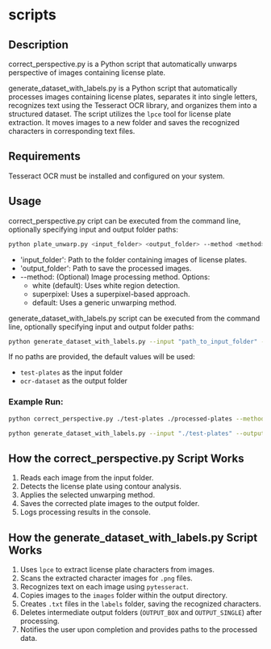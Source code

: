 # scripts

## Description

correct_perspective.py is a Python script that automatically unwarps perspective of images containing license plate.

generate_dataset_with_labels.py is a Python script that automatically processes images containing license plates, separates it into single letters, recognizes text using the Tesseract OCR library, and organizes them into a structured dataset. The script utilizes the `lpce` tool for license plate extraction. It moves images to a new folder and saves the recognized characters in corresponding text files.

## Requirements

Tesseract OCR must be installed and configured on your system. 

## Usage

correct_perspective.py cript can be executed from the command line, optionally specifying input and output folder paths:

```bash
python plate_unwarp.py <input_folder> <output_folder> --method <method>
```

- 'input_folder': Path to the folder containing images of license plates.
- 'output_folder': Path to save the processed images.
- --method: (Optional) Image processing method. Options:
    - white (default): Uses white region detection.
    - superpixel: Uses a superpixel-based approach.
    - default: Uses a generic unwarping method.

generate_dataset_with_labels.py script can be executed from the command line, optionally specifying input and output folder paths:

```bash
python generate_dataset_with_labels.py --input "path_to_input_folder" --output "path_to_output_folder"
```

If no paths are provided, the default values will be used:
- `test-plates` as the input folder
- `ocr-dataset` as the output folder

### Example Run:

```bash
python correct_perspective.py ./test-plates ./processed-plates --method white
```

```bash
python generate_dataset_with_labels.py --input "./test-plates" --output "./ocr_dataset"
```

## How the correct_perspective.py Script Works

1. Reads each image from the input folder.
2. Detects the license plate using contour analysis.
3. Applies the selected unwarping method.
4. Saves the corrected plate images to the output folder.
5. Logs processing results in the console.

## How the generate_dataset_with_labels.py Script Works

1. Uses `lpce` to extract license plate characters from images.
2. Scans the extracted character images for `.png` files.
3. Recognizes text on each image using `pytesseract`.
4. Copies images to the `images` folder within the output directory.
5. Creates `.txt` files in the `labels` folder, saving the recognized characters.
6. Deletes intermediate output folders (`OUTPUT_BOX` and `OUTPUT_SINGLE`) after processing.
7. Notifies the user upon completion and provides paths to the processed data.

